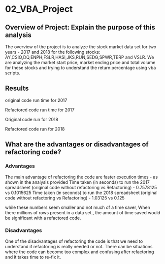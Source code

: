 # 02_VBA_Project

## Overview of Project: Explain the purpose of this analysis
The overview of the project is to analyze the stock market data set for two years - 2017 and 2018 for the following stocks:
AY,CSIQ,DQ,ENPH,FSLR,HASI,JKS,RUN,SEDG,SPWR,TERP and VSLR. We are analyzing the market start price, market ending price and total volume
for these stocks and trying to understand the return percentage using vba scripts.

## Results
original code run time for 2017

Refactored code run time for 2017

Original code run for 2018

Refactored code run for 2018



## What are the advantages or disadvantages of refactoring code?

### Advantages
The main advantage of refactoring the code are faster execution times - as shown in the analysis provided 
Time taken (in seconds) to run the 2017 spreadsheet (original code without refactoring vs Refactoring) - 0.7578125 vs 0.1015625
Time taken  (in seconds) to run the 2018 spreadsheet (original code without refactoring vs Refactoring) - 1.03125 vs  0.125

while these numbers seem smaller and not much of a time saver, When there  millions of rows present  in a data set , 
the amount of time saved would be significant with a refactored code.

### Disadvantages
One of the disadvantages of refactoring the code is that we need to understand if refactoring is really needed or not.
There can be situations where  the code can become too complex and confusing after refactoring and it takes time to re-fix it.

